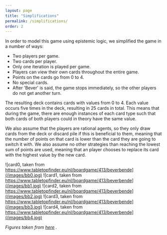 ```yaml
---
layout: page
title: "Simplifications"
permalink: /simplifications/
order: 2
---
```

In order to model this game using epistemic logic, we simplified the game in a number of ways:

- Two players per game.
- Two cards per player.
- Only one iteration is played per game.
- Players can view their own cards throughout the entire game.
- Points on the cards go from 0 to 4.
- No special cards.
- After 'Bever' is said, the game stops immediately, so the other players do not get another turn.

The resulting deck contains cards with values from 0 to 4. Each value occurs five times in the deck, resulting in 25
cards in total. This means that during the game, there are enough instances of each card type such that both cards of 
both players could in theory have the same value.

We also assume that the players are rational agents, so they only draw cards from the deck or discard pile if this is 
beneficial to them, meaning that the number of points on that card is lower than the card they are going to switch it 
with. We also assume no other strategies than reaching the lowest sum of points are used, meaning that an player chooses 
to replace its card with the highest value by the new card.

![card0, taken from https://www.tabletopfinder.eu/nl/boardgame/413/beverbende](/images/bb0.jpg)
![card1, taken from https://www.tabletopfinder.eu/nl/boardgame/413/beverbende](/images/bb1.jpg)
![card2, taken from https://www.tabletopfinder.eu/nl/boardgame/413/beverbende](/images/bb2.jpg)
![card3, taken from https://www.tabletopfinder.eu/nl/boardgame/413/beverbende](/images/bb3.jpg)
![card4, taken from https://www.tabletopfinder.eu/nl/boardgame/413/beverbende](/images/bb4.jpg)

*Figures taken from [here](https://www.tabletopfinder.eu/nl/boardgame/413/beverbende) .*
